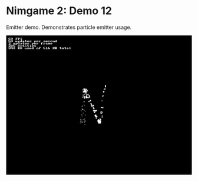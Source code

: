 Nimgame 2: Demo 12
==================

Emitter demo. Demonstrates particle emitter usage.

![Screenshot](demo12.png)


